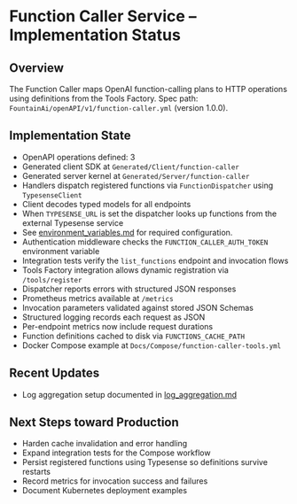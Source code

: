 # Function Caller Service – Implementation Status

## Overview
The Function Caller maps OpenAI function-calling plans to HTTP operations using definitions from the Tools Factory.
Spec path: `FountainAi/openAPI/v1/function-caller.yml` (version 1.0.0).

## Implementation State
- OpenAPI operations defined: 3
- Generated client SDK at `Generated/Client/function-caller`
- Generated server kernel at `Generated/Server/function-caller`
- Handlers dispatch registered functions via ``FunctionDispatcher`` using ``TypesenseClient``
- Client decodes typed models for all endpoints
- When `TYPESENSE_URL` is set the dispatcher looks up functions from the external Typesense service
- See [environment_variables.md](../../../../../docs/environment_variables.md) for required configuration.
- Authentication middleware checks the `FUNCTION_CALLER_AUTH_TOKEN` environment variable
- Integration tests verify the `list_functions` endpoint and invocation flows
- Tools Factory integration allows dynamic registration via `/tools/register`
- Dispatcher reports errors with structured JSON responses
- Prometheus metrics available at `/metrics`
- Invocation parameters validated against stored JSON Schemas
- Structured logging records each request as JSON
- Per-endpoint metrics now include request durations
- Function definitions cached to disk via `FUNCTIONS_CACHE_PATH`
- Docker Compose example at `Docs/Compose/function-caller-tools.yml`

## Recent Updates
- Log aggregation setup documented in [log_aggregation.md](../../../../../docs/log_aggregation.md)

## Next Steps toward Production
- Harden cache invalidation and error handling
- Expand integration tests for the Compose workflow
- Persist registered functions using Typesense so definitions survive restarts
- Record metrics for invocation success and failures
- Document Kubernetes deployment examples
